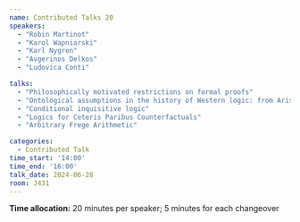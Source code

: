 ```yaml
---
name: Contributed Talks 20
speakers: 
  - "Robin Martinot"
  - "Karol Wapniarski"
  - "Karl Nygren"
  - "Avgerinos Delkos"
  - "Ludovica Conti"

talks: 
  - "Philosophically motivated restrictions on formal proofs"
  - "Ontological assumptions in the history of Western logic: from Aristotelian syllogistic to Boolean algebra"
  - "Conditional inquisitive logic"
  - "Logics for Ceteris Paribus Counterfactuals"
  - "Arbitrary Frege Arithmetic"

categories:
  - Contributed Talk
time_start: '14:00'
time_end: '16:00'
talk_date: 2024-06-28
room: J431
---
```

**Time allocation:** 20 minutes per speaker; 5 minutes for each changeover
